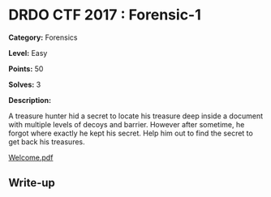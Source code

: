 # DRDO CTF 2017 : Forensic-1

**Category:** Forensics

**Level:** Easy

**Points:** 50

**Solves:** 3

**Description:**

A treasure hunter hid a secret to locate his treasure deep inside a document with multiple levels of decoys and barrier. However after sometime, he forgot where exactly he kept his secret. Help him out to find the secret to get back his treasures.

[Welcome.pdf](Welcome.pdf)

## Write-up
